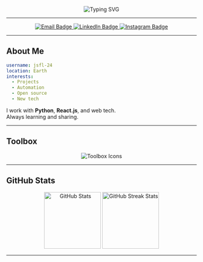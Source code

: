 <p align="center">
  <img src="https://readme-typing-svg.herokuapp.com?font=Fira+Code&weight=700&size=28&pause=1000&color=ffffff&center=true&vCenter=true&width=435&lines=Hi+there!+I'm+jsfl-24;Welcome+to+my+GitHub+Universe!" alt="Typing SVG" />
</p>

---

<div align="center">
  <a href="mailto:jasfal2004@gmail.com">
    <img src="https://img.shields.io/badge/Email-333333?style=for-the-badge&logo=gmail&logoColor=red" alt="Email Badge" />
  </a>
  <a href="https://www.linkedin.com/in/jasfal" target="_blank">
    <img src="https://img.shields.io/badge/LinkedIn-0077B5?style=for-the-badge&logo=linkedin&logoColor=white" alt="LinkedIn Badge" />
  </a>
  <a href="https://www.instagram.com/your-instagram" target="_blank">
    <img src="https://img.shields.io/badge/Instagram-E4405F?style=for-the-badge&logo=instagram&logoColor=white" alt="Instagram Badge" />
  </a>
</div>

---

## About Me

```yaml
username: jsfl-24
location: Earth
interests:
  - Projects
  - Automation
  - Open source
  - New tech
```

I work with **Python**, **React.js**, and web tech.  
Always learning and sharing.

---

## Toolbox

<p align="center">
  <img src="https://skillicons.dev/icons?i=python,c,js,html,css,git,github,vscode,figma,mysql" alt="Toolbox Icons" />
</p>

---

## GitHub Stats

<p align="center">
  <img src="https://github-readme-stats.vercel.app/api?username=jsfl-24&show_icons=true&theme=tokyonight" height="150" alt="GitHub Stats" />
  <img src="https://github-readme-streak-stats.herokuapp.com/?user=jsfl-24&theme=tokyonight" height="150" alt="GitHub Streak Stats" />
</p>

---
